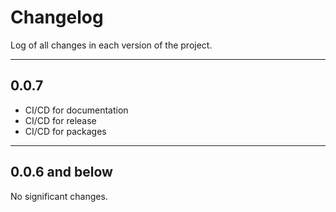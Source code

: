 # Changelog

Log of all changes in each version of the project.

---

## 0.0.7
- CI/CD for documentation
- CI/CD for release
- CI/CD for packages

--- 

## 0.0.6 and below

No significant changes.